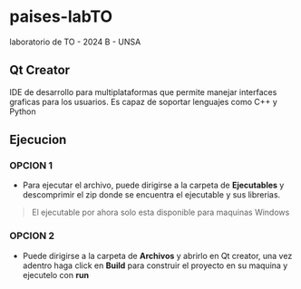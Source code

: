 # paises-labTO
laboratorio de TO - 2024 B - UNSA 

## Qt Creator
<p> IDE de desarrollo para multiplataformas que permite manejar interfaces graficas para los usuarios. Es capaz de soportar lenguajes como C++ y Python </p>

## Ejecucion

### OPCION 1
* Para ejecutar el archivo, puede dirigirse a la carpeta de **Ejecutables** y  descomprimir el zip donde se encuentra el ejecutable y sus librerias.

>El ejecutable por ahora solo esta disponible para maquinas Windows

### OPCION 2
* Puede dirigirse a la carpeta de **Archivos** y abrirlo en Qt creator, una vez adentro haga click en **Build** para construir el proyecto en su maquina y ejecutelo con **run**

